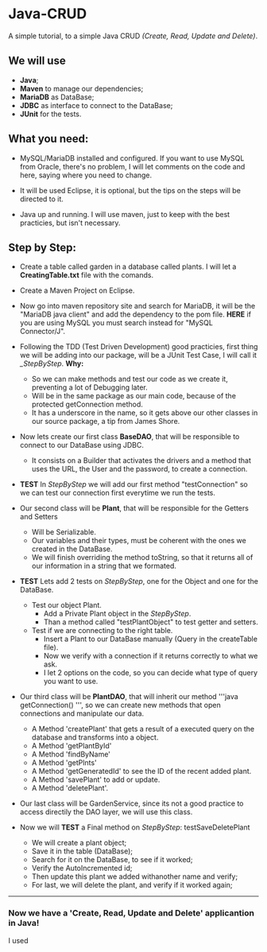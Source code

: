 # Java-CRUD                               
A simple tutorial, to a simple Java CRUD _(Create, Read, Update and Delete)_.

## We will use 

   * **Java**;
   * **Maven** to manage our dependencies;
   * **MariaDB** as DataBase;
   * **JDBC** as interface to connect to the DataBase;
   * **JUnit** for the tests.



## What you need:
	
  * MySQL/MariaDB installed and configured. If you want to use MySQL from Oracle,
  there's no problem, I will let comments on the code and here, saying where you need to change.

  * It will be used Eclipse, it is optional, but the tips on the steps will be directed to it.

  * Java up and running. I will use maven, just to keep with the best practicies, but isn't necessary.


 
## Step by Step:
  * Create a table called garden in a database called plants. I will let a **CreatingTable.txt** file with the comands.

  * Create a Maven Project on Eclipse.

  * Now go into maven repository site and search for MariaDB, it will be the
  "MariaDB java client" and add the dependency to the pom file.
  **HERE** if you are using MySQL you must search instead for "MySQL Connector/J".

  * Following the TDD (Test Driven Development) good practicies, first thing we will be adding into our package, will be a JUnit Test Case, I will call it *_StepByStep*.       **Why:**
    - So we can make methods and test our code as we create it, preventing a lot of Debugging later.
    - Will be in the same package as our main code, because of the protected  getConnection method.
    - It has a underscore in the name, so it gets above our other classes in our source package, a tip from James Shore.

  * Now lets create our first class **BaseDAO**, that will be responsible to connect to our DataBase using JDBC.
    - It consists on a Builder that activates the drivers and a method that uses the URL, the User and the password, to create a connection.

  * **TEST** In _StepByStep_ we will add our first method "testConnection" so we can test our connection first everytime we run the tests.


  * Our second class will be **Plant**, that will be responsible for the Getters and Setters
    - Will be Serializable.
    - Our variables and their types, must be coherent with the ones we created in the DataBase.
    - We will finish overriding the method toString, so that it returns all of our information in a string that we formated.


  * **TEST** Lets add 2 tests on _StepByStep_, one for the Object and one for the DataBase.
      - Test our object Plant.
        - Add a Private Plant object in the _StepByStep_.
        - Than a method called "testPlantObject" to test getter and setters.
      - Test if we are connecting to the right table.
        - Insert a Plant to our DataBase manually (Query in the createTable file).
        - Now we verify with a connection if it returns correctly to what we ask.
        - I let 2 options on the code, so you can decide what type of query you want to use.

  * Our third class will be **PlantDAO**, that will inherit our method '''java getConnection() ''', so we can create new methods that open connections and manipulate our data.
    - A Method 'createPlant' that gets a result of a executed query on the database and transforms into a object.
    - A Method 'getPlantById'
    - A Method 'findByName'
    - A Method 'getPlnts'
    - A Method 'getGeneratedId' to see the ID of the recent added plant.
    - A Method 'savePlant' to add or update.
    - A Method 'deletePlant'.

  * Our last class will be GardenService, since its not a good practice to access directily the DAO layer, we will use this class.  


  * Now we will **TEST** a Final method on _StepByStep_: testSaveDeletePlant 
    - We will create a plant object;
    - Save it in the table (DataBase);
    - Search for it on the DataBase, to see if it worked;
    - Verify the AutoIncremented id;
    - Then update this plant we added withanother name and verify;
    - For last, we will delete the plant, and verify if it worked again;


------
### Now we have a 'Create, Read, Update and Delete' applicantion in Java!
I used 
 


	
